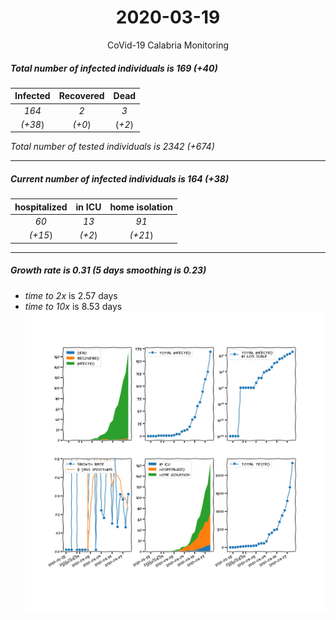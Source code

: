 <div align='center'>

# 2020-03-19
CoVid-19 Calabria Monitoring
</div>

##### Total number of infected individuals is 169 (+40)
Infected | Recovered | Dead
:---: | :---: | :---:
*164* | *2* | *3*
*(+38*) | *(+0*) | (*+2*)

*Total number of tested individuals is 2342 (+674)*
***
##### Current number of infected individuals is 164 (+38)
hospitalized | in ICU | home isolation
:---: | :---: | :---:
*60* |*13* |*91*
*(+15*) |*(+2*) |*(+21*)
***
##### Growth rate is 0.31 (5 days smoothing is 0.23)
- *time to 2x* is 2.57 days
- *time to 10x* is 8.53 days
![stats][stats]

[stats]: stats_Calabria.png
